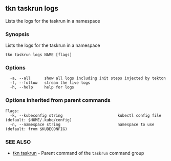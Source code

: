 ## tkn taskrun logs

Lists the logs for the taskrun in a namespace

### Synopsis

Lists the logs for the taskrun in a namespace

```
tkn taskrun logs NAME [flags]
```

### Options

```
  -a, --all      show all logs including init steps injected by tekton
  -f, --follow   stream the live logs
  -h, --help     help for logs

```

### Options inherited from parent commands

```
Flags:
  -k, --kubeconfig string                        kubectl config file (default: $HOME/.kube/config)
  -n, --namespace string                         namespace to use (default: from $KUBECONFIG)
```

### SEE ALSO

* [tkn taskrun](tkn_taskrun.md)	 - Parent command of the `taskrun` command group